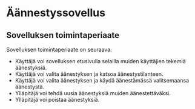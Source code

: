 # Äännestyssovellus
## Sovelluksen toimintaperiaate

Sovelluksen toimintaperiaate on seuraava:

- Käyttäjä voi sovelluksen etusivulla selailla muiden käyttäjien tekemiä äänestyksiä.
- Käyttäjä voi valita äänestyksen ja katsoa äänestystilanteen.
- Käyttäjä voi valita äänestyksen ja käydä äänestämässä valitsemaansa äänestystä.
- Ylläpitäjä voi tehdä uusia äänestyksiä muiden äänestettäväksi.
- Ylläpitäjä voi poistaa äänestyksiä.